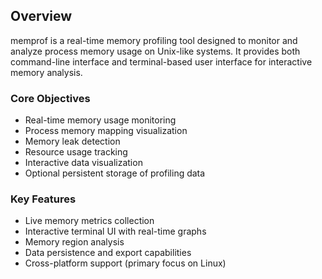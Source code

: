 ## Overview

memprof is a real-time memory profiling tool designed to monitor and analyze process memory usage on Unix-like systems. It provides both command-line interface and terminal-based user interface for interactive memory analysis.

### Core Objectives

- Real-time memory usage monitoring
- Process memory mapping visualization
- Memory leak detection
- Resource usage tracking
- Interactive data visualization
- Optional persistent storage of profiling data

### Key Features

- Live memory metrics collection
- Interactive terminal UI with real-time graphs
- Memory region analysis
- Data persistence and export capabilities
- Cross-platform support (primary focus on Linux)
